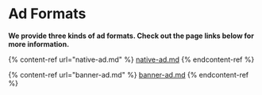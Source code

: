 # Ad Formats

**We provide three kinds of ad formats. Check out the page links below for more information.**

{% content-ref url="native-ad.md" %}
[native-ad.md](native-ad.md)
{% endcontent-ref %}

{% content-ref url="banner-ad.md" %}
[banner-ad.md](banner-ad.md)
{% endcontent-ref %}
